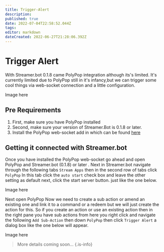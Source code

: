 ```yaml
---
title: Trigger-Alert
description: 
published: true
date: 2022-07-04T22:58:52.044Z
tags: 
editor: markdown
dateCreated: 2022-06-27T21:28:06.392Z
---
```


# Trigger Alert
With Streamer.bot 0.1.8 came PolyPop integration although its's limited. It's currently limited due to PolyPop still in it's infancy,but we can trigger some cool things via web-socket connection and a little configuration. 

Image here 

## Pre Requirements
1. First, make sure you have PolyPop installed 
2. Second, make sure your version of Streamer.Bot is 0.1.8 or later.
3. Install the PolyPop web-socket add in which can be found [here](https://github.com/Jabbey92/PolyPopWebsocketPlugin/releases/tag/1.1)

## Getting it connected with Streamer.bot
Once you have installed the PolyPop web-socket go ahead and open PolyPop and Streamer.bot (0.1.8) or later . Next in Streamer.bot navigate through the following tabs `Stream Apps` then in the second row of tabs click `PolyPop` 
In this tab click the `auto start` check box and leave the other setting as default next, click the start server button. just like the one below.

Image here 


Next open PolyPop 
Now we need to create a sub action or amend an existing one and link it to a command or a redeem but we will just create the action for this. So if you create an action or use an existing action then in the right pane you have sub actions from here you right click and navigate the following `Add Sub-Action` then down `PolyPop` then click `Trigger Alert` a dialog box like the one below will appear.

Image here 





> More details coming soon...
{.is-info}
